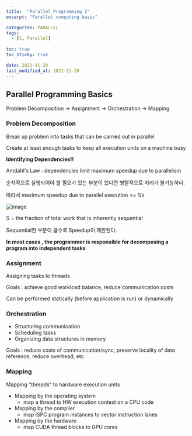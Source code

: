 ```yaml
---
title:  "Parallel Programming 2"
excerpt: "Parallel computing basic"

categories: PARALLEL
tags:
  - [C, Parallel]
 
toc: true 
toc_sticky: true

date: 2021-11-20
last_modified_at: 2021-11-20
---
```


## Parallel Programming Basics

Problem Decomposition -> Assignment -> Orchestration -> Mapping

### Problem Decomposition

Break up problem into tasks that can be carried out in parallel

Create at least enough tasks to keep all execution units on a machine busy

**Identifying Dependencies!!**

Amdahl's Law : dependencies limit maximum speedup due to parallelism

순차적으로 실행되어야 할 필요가 있는 부분이 있다면 병렬적으로 처리가 불가능하다.

따라서 maximum speedup due to parallel execution <= 1/s

![image](https://user-images.githubusercontent.com/65602371/149152931-44a75787-cb37-4f19-867a-9f1d3c3f9573.png)

S = the fraction of total work that is inherently sequential

Sequential한 부분이 클수록 Speedup이 제한된다.

**In most cases , the programmer is responsible for decomposing a program into independent tasks**

### Assignment

Assigning tasks to threads

Goals : achieve good workload balance, reduce communication costs

Can be performed statically (before application is run) or dynamically

### Orchestration

- Structuring communication
- Scheduling tasks
- Organizing data structures in memory

Goals : reduce costs of communication/sync, preserve locality of data reference, reduce overhead, etc.

### Mapping

Mapping "threads" to hardware execution units

- Mapping by the operating system
  - map a thread to HW execution context on a CPU code
- Mapping by the compiler
  - map ISPC program instances to vector instruction lanes
- Mapping by the hardware
  - map CUDA thread blocks to GPU cores

